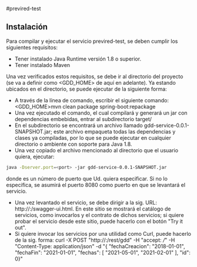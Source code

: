 #previred-test

## Instalación

Para compilar y ejecutar el servicio previred-test, se deben cumplir los siguientes requisitos:
- Tener instalado Java Runtime versión 1.8 o superior.
- Tener instalado Maven 

Una vez verificados estos requisitos, se debe ir al directorio del proyecto (se va a definir como <GDD_HOME> de aquí en adelante).
Ya estando ubicados en el directorio, se puede ejecutar de la siguiente forma:
   
- A través de la línea de comando, escribir el siguiente comando: <GDD_HOME>mvn clean package spring-boot:repackage
- Una vez ejecutado el comando, el cual compilará y generará un jar con dependencias embebidas, entrar al subdirectorio target/
- En el subdirectorio se encontrará un archivo llamado gdd-service-0.0.1-SNAPSHOT.jar; este archivo empaqueta todas las dependencias y clases ya compiladas, por lo que se puede ejecutar en cualquier directorio o ambiente con soporte para Java 1.8.
- Una vez copiado el archivo mencionado al directorio que el usuario quiera, ejecutar:
```bash
java -Dserver.port=<port> -jar gdd-service-0.0.1-SNAPSHOT.jar
```
donde <port> es un número de puerto que Ud. quiera especificar. Si no lo especifica, se asumirá el puerto 8080 como puerto en que se levantará el servicio.

- Una vez levantado el servicio, se debe dirigir a la sig. URL: http://<host>:<port>/swagger-ui.html. En este sitio se mostrará el catálogo de servicios, como invocarlos y el contrato de dichos servicios; si quiere probar el servicio desde este sitio,
puede hacerlo con el botón "Try it out".
- Si quiere invocar los servicios por una utilidad como Curl, puede hacerlo de la sig. forma:
    curl -X POST "http://<host>:<port>/rest/gdd" -H "accept: */*" -H "Content-Type: application/json" -d "{ \"fechaCreacion\": \"2018-01-01\", \"fechaFin\": \"2021-01-01\", \"fechas\": [ \"2021-05-01\", \"2021-02-01\" ], \"id\": 0}"





